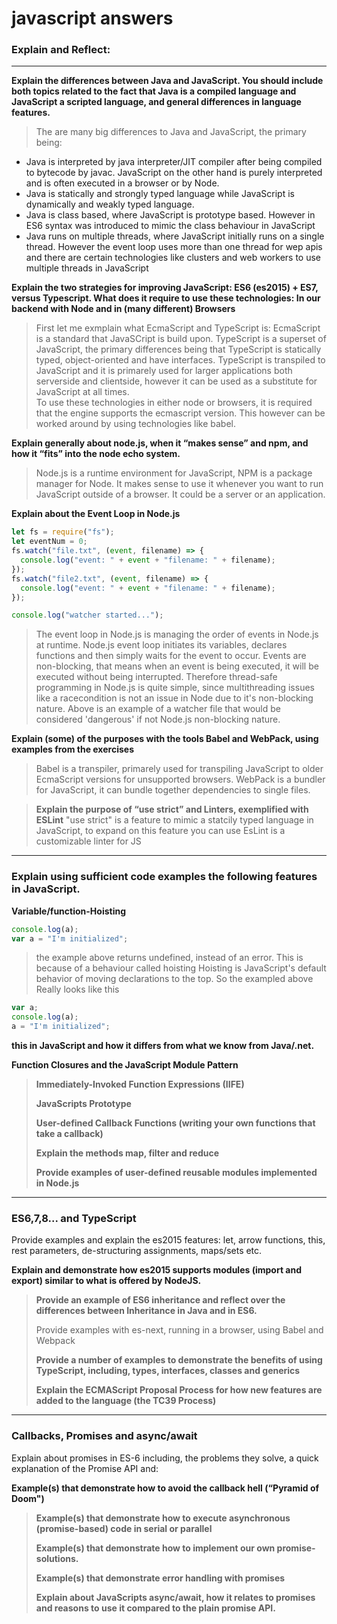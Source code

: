 # javascript answers

### Explain and Reflect:

---

**Explain the differences between Java and JavaScript. You should include both topics related to the fact that Java is a compiled language and JavaScript a scripted language, and general differences in language features.**

> The are many big differences to Java and JavaScript, the primary being:

- Java is interpreted by java interpreter/JIT compiler after being compiled to bytecode by javac. JavaScript on the other hand is purely interpreted and is often executed in a browser or by Node.
- Java is statically and strongly typed language while JavaScript is dynamically and weakly typed language.
- Java is class based, where JavaScript is prototype based. However in ES6 syntax was introduced to mimic the class behaviour in JavaScript
- Java runs on multiple threads, where JavaScript initially runs on a single thread. However the event loop uses more than one thread for wep apis and there are certain technologies like clusters and web workers to use multiple threads in JavaScript

**Explain the two strategies for improving JavaScript: ES6 (es2015) + ES7, versus Typescript. What does it require to use these technologies: In our backend with Node and in (many different) Browsers**

> First let me exmplain what EcmaScript and TypeScript is:
> EcmaScript is a standard that JavaSCript is build upon.
> TypeScript is a superset of JavaScript, the primary differences being that TypeScript is statically typed, object-oriented and have interfaces. TypeScript is transpiled to JavaScript and it is primarely used for larger applications both serverside and clientside, however it can be used as a substitute for JavaScript at all times.  
>  To use these technologies in either node or browsers, it is required that the engine supports the ecmascript version. This however can be worked around by using technologies like babel.

**Explain generally about node.js, when it “makes sense” and npm, and how it “fits” into the node echo system.**

> Node.js is a runtime environment for JavaScript, NPM is a package manager for Node. It makes sense to use it whenever you want to run JavaScript outside of a browser. It could be a server or an application.

**Explain about the Event Loop in Node.js**

```js
let fs = require("fs");
let eventNum = 0;
fs.watch("file.txt", (event, filename) => {
  console.log("event: " + event + "filename: " + filename);
});
fs.watch("file2.txt", (event, filename) => {
  console.log("event: " + event + "filename: " + filename);
});

console.log("watcher started...");
```

> The event loop in Node.js is managing the order of events in Node.js at runtime. Node.js event loop initiates its variables, declares functions and then simply waits for the event to occur. Events are non-blocking, that means when an event is being executed, it will be executed without being interrupted. Therefore thread-safe programming in Node.js is quite simple, since multithreading issues like a racecondition is not an issue in Node due to it's non-blocking nature. Above is an example of a watcher file that would be considered 'dangerous' if not Node.js non-blocking nature.

**Explain (some) of the purposes with the tools Babel and WebPack, using examples from the exercises**

> Babel is a transpiler, primarely used for transpiling JavaScript to older EcmaScript versions for unsupported browsers.
> WebPack is a bundler for JavaScript, it can bundle together dependencies to single files.

> **Explain the purpose of “use strict” and Linters, exemplified with ESLint**
> "use strict" is a feature to mimic a statcily typed language in JavaScript, to expand on this feature you can use EsLint is a customizable linter for JS

---

### Explain using sufficient code examples the following features in JavaScript.

**Variable/function-Hoisting**

```js
console.log(a);
var a = "I'm initialized";
```

> the example above returns undefined, instead of an error. This is because of a behaviour called hoisting
> Hoisting is JavaScript's default behavior of moving declarations to the top. So the exampled above
> Really looks like this

```js
var a;
console.log(a);
a = "I'm initialized";
```

**this in JavaScript and how it differs from what we know from Java/.net.**

**Function Closures and the JavaScript Module Pattern**

> **Immediately-Invoked Function Expressions (IIFE)**
>
> **JavaScripts Prototype**
>
> **User-defined Callback Functions (writing your own functions that take a callback)**
>
> **Explain the methods map, filter and reduce**
>
> **Provide examples of user-defined reusable modules implemented in Node.js**

---

### ES6,7,8... and TypeScript

Provide examples and explain the es2015 features: let, arrow functions, this, rest parameters, de-structuring assignments, maps/sets etc.

**Explain and demonstrate how es2015 supports modules (import and export) similar to what is offered by NodeJS.**

> **Provide an example of ES6 inheritance and reflect over the differences between Inheritance in Java and in ES6.**
>
> Provide examples with es-next, running in a browser, using Babel and Webpack
>
> **Provide a number of examples to demonstrate the benefits of using TypeScript, including, types, interfaces, classes and generics**
>
> **Explain the ECMAScript Proposal Process for how new features are added to the language (the TC39 Process)**

---

### Callbacks, Promises and async/await

Explain about promises in ES-6 including, the problems they solve, a quick explanation of the Promise API and:

**Example(s) that demonstrate how to avoid the callback hell (“Pyramid of Doom")**

> **Example(s) that demonstrate how to execute asynchronous (promise-based) code in serial or parallel**
>
> **Example(s) that demonstrate how to implement our own promise-solutions.**
>
> **Example(s) that demonstrate error handling with promises**
>
> **Explain about JavaScripts async/await, how it relates to promises and reasons to use it compared to the plain promise API.**
